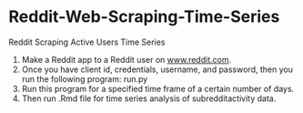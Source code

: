 # Reddit-Web-Scraping-Time-Series
 Reddit Scraping Active Users Time Series

1) Make a Reddit app to a Reddit user on www.reddit.com. 
2) Once you have client id, credentials, username, and password, then you run the following program:
run.py
3) Run this program for a specified time frame of a certain number of days.
4) Then run .Rmd file for time series analysis of subredditactivity data.
